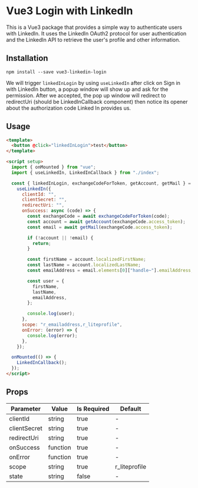 # Vue3 Login with LinkedIn

This is a Vue3 package that provides a simple way to authenticate users with LinkedIn. It uses the LinkedIn OAuth2 protocol for user authentication and the LinkedIn API to retrieve the user's profile and other information.

## Installation

```
npm install --save vue3-linkedin-login
```

We will trigger `linkedInLogin` by using `useLinkedIn` after click on Sign in with LinkedIn button, a popup window will show up and ask for the permission. After we accepted, the pop up window will redirect to redirectUri (should be LinkedInCallback component) then notice its opener about the authorization code Linked In provides us.

## Usage

```html
<template>
  <button @click="linkedInLogin">test</button>
</template>

<script setup>
  import { onMounted } from "vue";
  import { useLinkedIn, LinkedInCallback } from "./index";

  const { linkedInLogin, exchangeCodeForToken, getAccount, getMail } =
    useLinkedIn({
      clientId: "",
      clientSecret: "",
      redirectUri: "",
      onSuccess: async (code) => {
        const exchangeCode = await exchangeCodeForToken(code);
        const account = await getAccount(exchangeCode.access_token);
        const email = await getMail(exchangeCode.access_token);

        if (!account || !email) {
          return;
        }

        const firstName = account.localizedFirstName;
        const lastName = account.localizedLastName;
        const emailAddress = email.elements[0]["handle~"].emailAddress;

        const user = {
          firstName,
          lastName,
          emailAddress,
        };

        console.log(user);
      },
      scope: "r_emailaddress,r_liteprofile",
      onError: (error) => {
        console.log(error);
      },
    });

  onMounted(() => {
    LinkedInCallback();
  });
</script>
```

## Props

| Parameter    | Value    | Is Required | Default       |
| ------------ | -------- | ----------- | ------------- |
| clientId     | string   | true        | -             |
| clientSecret | string   | true        | -             |
| redirectUri  | string   | true        | -             |
| onSuccess    | function | true        | -             |
| onError      | function | true        | -             |
| scope        | string   | true        | r_liteprofile |
| state        | string   | false       | -             |
